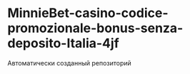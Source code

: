 # MinnieBet-casino-codice-promozionale-bonus-senza-deposito-Italia-4jf
Автоматически созданный репозиторий
